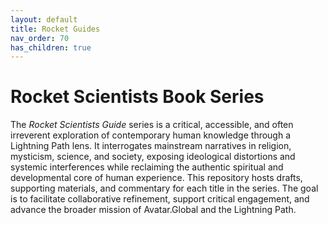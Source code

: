 ```yaml
---
layout: default
title: Rocket Guides
nav_order: 70
has_children: true
---
```

# Rocket Scientists Book Series

The *Rocket Scientists Guide* series is a critical, accessible, and often irreverent exploration of contemporary human knowledge through a Lightning Path lens. It interrogates mainstream narratives in religion, mysticism, science, and society, exposing ideological distortions and systemic interferences while reclaiming the authentic spiritual and developmental core of human experience. This repository hosts drafts, supporting materials, and commentary for each title in the series. The goal is to facilitate collaborative refinement, support critical engagement, and advance the broader mission of Avatar.Global and the Lightning Path.

